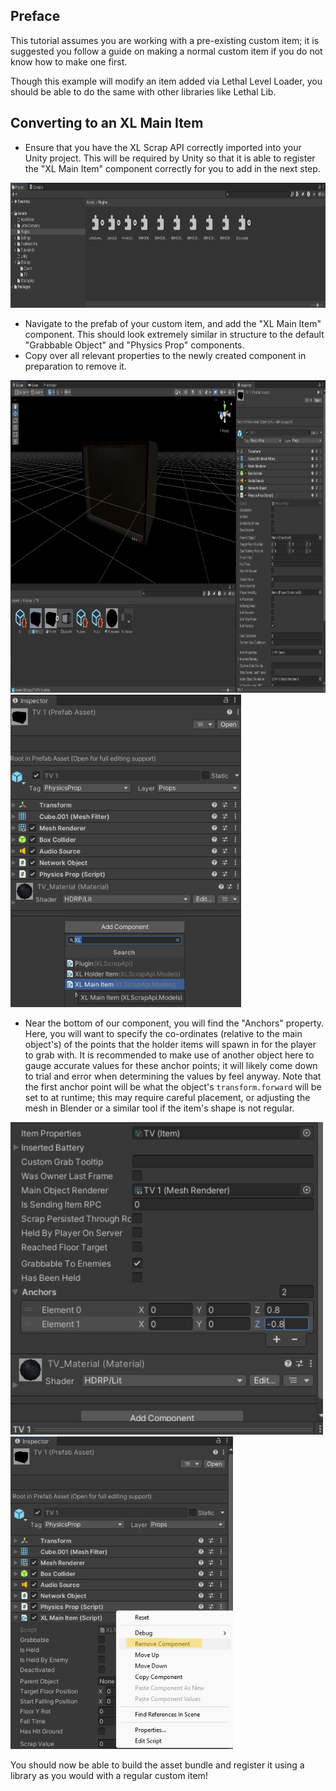 ## Preface

This tutorial assumes you are working with a pre-existing custom item;
it is suggested you follow a guide on making a normal custom item if you do not know how to make one first.

Though this example will modify an item added via Lethal Level Loader, you should be able to do the same with other libraries like Lethal Lib.

## Converting to an XL Main Item

* Ensure that you have the XL Scrap API correctly imported into your Unity project.
This will be required by Unity so that it is able to register the "XL Main Item" component correctly for you to add in the next step.

<img alt="Unity Plugin Setup" src="./plugin_setup.png" height="200"/>

* Navigate to the prefab of your custom item, and add the "XL Main Item" component.
This should look extremely similar in structure to the default "Grabbable Object" and "Physics Prop" components.
* Copy over all relevant properties to the newly created component in preparation to remove it.

<img alt="Base Custom Item" src="./base_item.png" height="500"/>
<img alt="Adding our Component" src="./add_component.png" height="500"/>

* Near the bottom of our component, you will find the "Anchors" property.
Here, you will want to specify the co-ordinates (relative to the main object's) of the points that the holder items will spawn in for the player to grab with.
It is recommended to make use of another object here to gauge accurate values for these anchor points; 
it will likely come down to trial and error when determining the values by feel anyway.
Note that the first anchor point will be what the object's `transform.forward` will be set to at runtime;
this may require careful placement, or adjusting the mesh in Blender or a similar tool if the item's shape is not regular.

<img alt="Setting anchor points" src="./anchor_points.png" height="500"/>
<img alt="Removing the old Component" src="./remove_component.png" height="500"/>

You should now be able to build the asset bundle and register it using a library as you would with a regular custom item!
